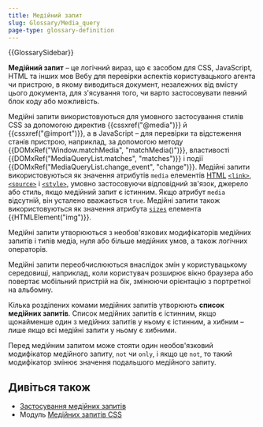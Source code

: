 ```yaml
---
title: Медійний запит
slug: Glossary/Media_query
page-type: glossary-definition
---
```


{{GlossarySidebar}}

**Медійний запит** – це логічний вираз, що є засобом для CSS, JavaScript, HTML та інших мов Вебу для перевірки аспектів користувацького агента чи пристрою, в якому виводиться документ, незалежних від вмісту цього документа, для з'ясування того, чи варто застосовувати певний блок коду або можливість.

Медійні запити використовуються для умовного застосування стилів CSS за допомогою директив {{cssxref("@media")}} й {{cssxref("@import")}}, а в JavaScript – для перевірки та відстеження станів пристрою, наприклад, за допомогою методу {{DOMxRef("Window.matchMedia", "matchMedia()")}}, властивості {{DOMxRef("MediaQueryList.matches", "matches")}} і події {{DOMxRef("MediaQueryList.change_event", "change")}}. Медійні запити використовуються як значення атрибутів `media` елементів [HTML](/uk/docs/Web/HTML) [`<link>`](/uk/docs/Web/HTML/Element/link#media), [`<source>`](/uk/docs/Web/HTML/Element/source#media) і [`<style>`](/uk/docs/Web/HTML/Element/style#media), умовно застосовуючи відповідний зв'язок, джерело або стиль, якщо медійний запит є істинним. Якщо атрибут `media` відсутній, він усталено вважається `true`. Медійні запити також використовуються як значення атрибута [`sizes`](/uk/docs/Web/API/HTMLImageElement/sizes) елемента {{HTMLElement("img")}}.

Медійні запити утворюються з необов'язкових модифікаторів медійних запитів і типів медіа, нуля або більше медійних умов, а також логічних операторів.

Медійні запити переобчислюються внаслідок змін у користувацькому середовищі, наприклад, коли користувач розширює вікно браузера або повертає мобільний пристрій на бік, змінюючи орієнтацію з портретної на альбомну.

Кілька розділених комами медійних запитів утворюють **список медійних запитів**. Список медійних запитів є істинним, якщо щонайменше один з медійних запитів у ньому є істинним, а хибним – лише якщо всі медійні запити у ньому є хибними.

Перед медійним запитом може стояти один необов'язковий модифікатор медійного запиту, `not` чи `only`, і якщо це `not`, то такий модифікатор змінює значення подальшого медійного запиту.

## Дивіться також

- [Застосування медійних запитів](/uk/docs/Web/CSS/CSS_media_queries/Using_media_queries)
- Модуль [Медійних запитів CSS](/uk/docs/Web/CSS/CSS_media_queries/Using_media_queries)

